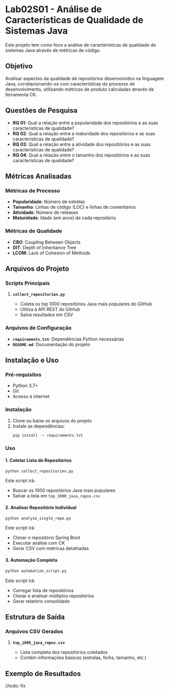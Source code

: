 # Lab02S01 - Análise de Características de Qualidade de Sistemas Java

Este projeto tem como foco a análise de características de qualidade de sistemas Java através de métricas de código.

## Objetivo

Analisar aspectos da qualidade de repositórios desenvolvidos na linguagem Java, correlacionando-os com características do processo de desenvolvimento, utilizando métricas de produto calculadas através da ferramenta CK.

## Questões de Pesquisa

- **RQ 01**: Qual a relação entre a popularidade dos repositórios e as suas características de qualidade?
- **RQ 02**: Qual a relação entre a maturidade dos repositórios e as suas características de qualidade?
- **RQ 03**: Qual a relação entre a atividade dos repositórios e as suas características de qualidade?
- **RQ 04**: Qual a relação entre o tamanho dos repositórios e as suas características de qualidade?

## Métricas Analisadas

### Métricas de Processo

- **Popularidade**: Número de estrelas
- **Tamanho**: Linhas de código (LOC) e linhas de comentários
- **Atividade**: Número de releases
- **Maturidade**: Idade (em anos) de cada repositório

### Métricas de Qualidade

- **CBO**: Coupling Between Objects
- **DIT**: Depth of Inheritance Tree
- **LCOM**: Lack of Cohesion of Methods

## Arquivos do Projeto

### Scripts Principais

1. **`collect_repositories.py`**

   - Coleta os top 1000 repositórios Java mais populares do GitHub
   - Utiliza a API REST do GitHub
   - Salva resultados em CSV

### Arquivos de Configuração

- **`requirements.txt`**: Dependências Python necessárias
- **`README.md`**: Documentação do projeto

## Instalação e Uso

### Pré-requisitos

- Python 3.7+
- Git
- Acesso à internet

### Instalação

1. Clone ou baixe os arquivos do projeto
2. Instale as dependências:
   ```bash
   pip install -r requirements.txt
   ```

### Uso

#### 1. Coletar Lista de Repositórios

```bash
python collect_repositories.py
```

Este script irá:

- Buscar os 1000 repositórios Java mais populares
- Salvar a lista em `top_1000_java_repos.csv`

#### 2. Analisar Repositório Individual

```bash
python analyze_single_repo.py
```

Este script irá:

- Clonar o repositório Spring Boot
- Executar análise com CK
- Gerar CSV com métricas detalhadas

#### 3. Automação Completa

```bash
python automation_script.py
```

Este script irá:

- Carregar lista de repositórios
- Clonar e analisar múltiplos repositórios
- Gerar relatório consolidado

## Estrutura de Saída

### Arquivos CSV Gerados

1. **`top_1000_java_repos.csv`**

   - Lista completa dos repositórios coletados
   - Contém informações básicas (estrelas, forks, tamanho, etc.)

## Exemplo de Resultados

//todo: fix